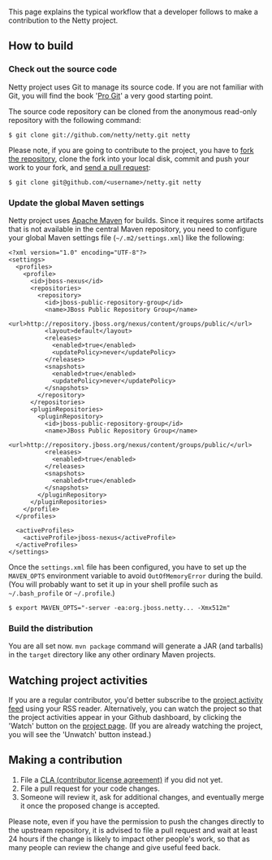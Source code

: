 This page explains the typical workflow that a developer follows to make a contribution to the Netty project.

## How to build

### Check out the source code

Netty project uses Git to manage its source code.  If you are not familiar with Git, you will find the book '[Pro Git](http://progit.org/book/)' a very good starting point.

The source code repository can be cloned from the anonymous read-only repository with the following command:

    $ git clone git://github.com/netty/netty.git netty

Please note, if you are going to contribute to the project, you have to [fork the repository](http://help.github.com/forking/), clone the fork into your local disk, commit and push your work to your fork, and [send a pull request](http://help.github.com/pull-requests/):

    $ git clone git@github.com/<username>/netty.git netty

### Update the global Maven settings

Netty project uses [Apache Maven](http://maven.apache.org/) for builds.  Since it requires some artifacts that is not available in the central Maven repository, you need to configure your global Maven settings file (`~/.m2/settings.xml`) like the following:

    <?xml version="1.0" encoding="UTF-8"?>
    <settings>
      <profiles>
        <profile>
          <id>jboss-nexus</id>
          <repositories>
            <repository>
              <id>jboss-public-repository-group</id>
              <name>JBoss Public Repository Group</name>
              <url>http://repository.jboss.org/nexus/content/groups/public/</url>
              <layout>default</layout>
              <releases>
                <enabled>true</enabled>
                <updatePolicy>never</updatePolicy>
              </releases>
              <snapshots>
                <enabled>true</enabled>
                <updatePolicy>never</updatePolicy>
              </snapshots>
            </repository>
          </repositories>
          <pluginRepositories>
            <pluginRepository>
              <id>jboss-public-repository-group</id>
              <name>JBoss Public Repository Group</name>
              <url>http://repository.jboss.org/nexus/content/groups/public/</url>
              <releases>
                <enabled>true</enabled>
              </releases>
              <snapshots>
                <enabled>true</enabled>
              </snapshots>
            </pluginRepository>
          </pluginRepositories>
        </profile>
      </profiles>

      <activeProfiles>
        <activeProfile>jboss-nexus</activeProfile>
      </activeProfiles>
    </settings>

Once the `settings.xml` file has been configured, you have to set up the `MAVEN_OPTS` environment variable to avoid `OutOfMemoryError` during the build.  (You will probably want to set it up in your shell profile such as `~/.bash_profile` or `~/.profile`.)

    $ export MAVEN_OPTS="-server -ea:org.jboss.netty... -Xmx512m"

### Build the distribution

You are all set now. `mvn package` command will generate a JAR (and tarballs) in the `target` directory like any other ordinary Maven projects.

## Watching project activities

If you are a regular contributor, you'd better subscribe to the [project activity feed](http://feeds2.feedburner.com/netty_project_activities) using your RSS reader.  Alternatively, you can watch the project so that the project activities appear in your Github dashboard, by clicking the 'Watch' button on the [project page](..). (If you are already watching the project, you will see the 'Unwatch' button instead.)

## Making a contribution

1. File a [CLA (contributor license agreement)](https://cla.jboss.org/) if you did not yet.
1. File a pull request for your code changes.
1. Someone will review it, ask for additional changes, and eventually merge it once the proposed change is accepted.

Please note, even if you have the permission to push the changes directly to the upstream repository, it is advised to file a pull request and wait at least 24 hours if the change is likely to impact other people's work, so that as many people can review the change and give useful feed back.
